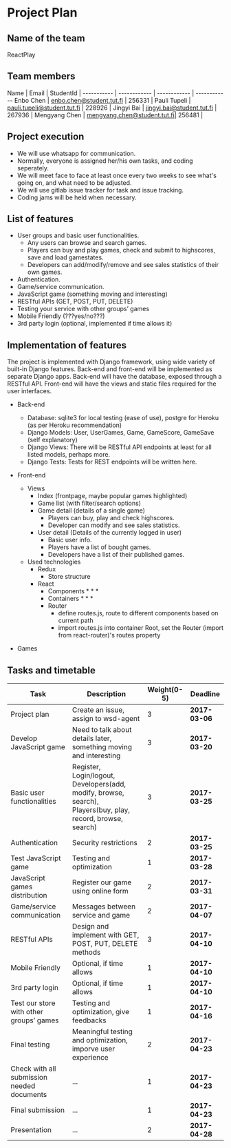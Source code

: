 # Project Plan

## Name of the team
ReactPlay

## Team members
Name | Email | StudentId | 
----------- | ------------ | ------------ | ------------
Enbo Chen | enbo.chen@student.tut.fi | 256331 |
Pauli Tupeli | pauli.tupeli@student.tut.fi | 228926 |
Jingyi Bai | jingyi.bai@student.tut.fi | 267936 |
Mengyang Chen | mengyang.chen@student.tut.fi| 256481 |

## Project execution
* We will use whatsapp for communication.
* Normally, everyone is assigned her/his own tasks, and coding seperately.
* We will meet face to face at least once every two weeks to see what's going on, and what need to be adjusted.
* We will use gitlab issue tracker for task and issue tracking.
* Coding jams will be held when necessary.

## List of features

* User groups and basic user functionalities.
    * Any users can browse and search games.
    * Players can buy and play games, check and submit to highscores, save and load gamestates.
    * Developers can add/modify/remove and see sales statistics of their own games.
* Authentication.
* Game/service communication.
* JavaScript game (something moving and interesting)
* RESTful APIs (GET, POST, PUT, DELETE)
* Testing your service with other groups’ games
* Mobile Friendly (???yes/no???)
* 3rd party login (optional, implemented if time allows it)

## Implementation of features

The project is implemented with Django framework, using wide variety of built-in Django features.
Back-end and front-end will be implemented as separate Django apps.
Back-end will have the database, exposed through a RESTful API.
Front-end will have the views and static files required for the user interfaces.

* Back-end
    * Database: sqlite3 for local testing (ease of use), postgre for Heroku (as per Heroku recommendation)
    * Django Models: User, UserGames, Game, GameScore, GameSave (self explanatory)
    * Django Views: There will be RESTful API endpoints at least for all listed models, perhaps more.
    * Django Tests: Tests for REST endpoints will be written here.

* Front-end
    * Views
        * Index (frontpage, maybe popular games highlighted)
        * Game list (with filter/search options)
        * Game detail (details of a single game)
            * Players can buy, play and check highscores.
            * Developer can modify and see sales statistics.
        * User detail (Details of the currently logged in user)
            * Basic user info.
            * Players have a list of bought games.
            * Developers have a list of their published games.
    * Used technologies
        * Redux
            * Store structure
        * React
            * Components
                * 
                * 
                * 
            * Containers
                * 
                * 
                * 
            * Router
                * define routes.js, route to different components based on current path
                * import routes.js into container Root, set the Router (import from react-router)'s routes property

* Games

## Tasks and timetable
Task | Description | Weight(0-5) | Deadline
----------- | ------------ | ------------ | ------------
Project plan | Create an issue, assign to wsd-agent | 3 | **2017-03-06**
Develop JavaScript game | Need to talk about details later, something moving and interesting | 3 | **2017-03-20**
Basic user functionalities | Register, Login/logout, Developers(add, modify, browse, search), Players(buy, play, record, browse, search) | 3 | **2017-03-25**
Authentication | Security restrictions | 2 | **2017-03-25**
Test JavaScript game | Testing and optimization | 1 | **2017-03-28**
JavaScript games distribution | Register our game using online form | 2 | **2017-03-31**
Game/service communication | Messages between service and game | 2 | **2017-04-07**
RESTful APIs | Design and implement with GET, POST, PUT, DELETE methods | 3 | **2017-04-10**
Mobile Friendly | Optional, if time allows | 1 | **2017-04-10**
3rd party login | Optional, if time allows | 1 | **2017-04-10**
Test our store with other groups’ games | Testing and optimization, give feedbacks | 1 | **2017-04-16**
Final testing | Meaningful testing and optimization, imporve user experience | 2 | **2017-04-23**
Check with all submission needed documents | ... | 1 | **2017-04-23**
Final submission | ... | 1 | **2017-04-23**
Presentation | ... | 2 | **2017-04-28**
